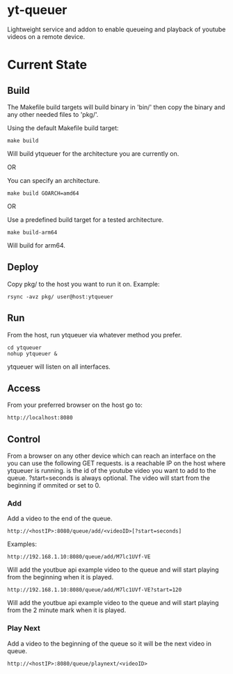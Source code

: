 # yt-queuer
Lightweight service and addon to enable queueing and playback of youtube videos on a remote device.

# Current State
## Build
The Makefile build targets will build binary in 'bin/' then copy the binary and any other needed files to 'pkg/'.

Using the default Makefile build target:
```
make build
```
Will build ytqueuer for the architecture you are currently on.

OR

You can specify an architecture.
```
make build GOARCH=amd64
```

OR

Use a predefined build target for a tested architecture.
```
make build-arm64
```
Will build for arm64.

## Deploy
Copy pkg/ to the host you want to run it on. Example:
```
rsync -avz pkg/ user@host:ytqueuer
```

## Run
From the host, run ytqueuer via whatever method you prefer.
```
cd ytqueuer
nohup ytqueuer &
```
ytqueuer will listen on all interfaces.

## Access
From your preferred browser on the host go to:
```
http://localhost:8080
```

## Control
From a browser on any other device which can reach an interface on the you can use the following GET requests.
<hostIP> is a reachable IP on the host where ytqueuer is running.
<videoID> is the id of the youtube video you want to add to the queue.
?start=seconds is always optional. The video will start from the beginning if ommited or set to 0.

### Add
Add a video to the end of the queue.
```
http://<hostIP>:8080/queue/add/<videoID>[?start=seconds]
```

Examples:
```
http://192.168.1.10:8080/queue/add/M7lc1UVf-VE
```
Will add the youtbue api example video to the queue and will start playing from the beginning when it is played.

```
http://192.168.1.10:8080/queue/add/M7lc1UVf-VE?start=120
```
Will add the youtbue api example video to the queue and will start playing from the 2 minute mark when it is played.

### Play Next
Add a video to the beginning of the queue so it will be the next video in queue.
```
http://<hostIP>:8080/queue/playnext/<videoID>
```
